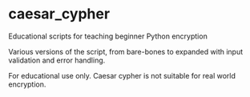 # caesar_cypher
Educational scripts for teaching beginner Python encryption

Various versions of the script, from bare-bones to expanded with input validation and error handling.

For educational use only.  Caesar cypher is not suitable for real world encryption.

